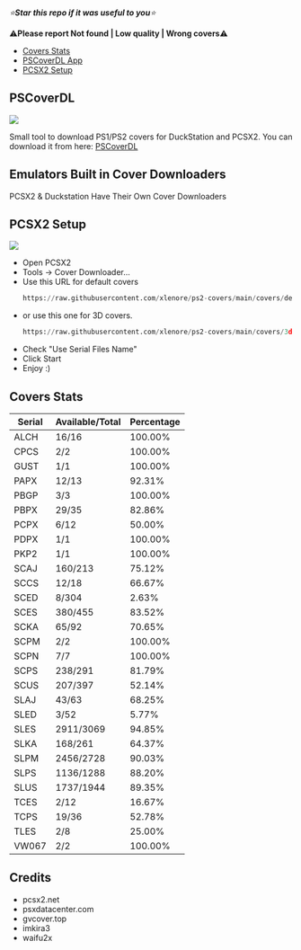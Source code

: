 *⭐**Star this repo if it was useful to you**⭐*

⚠️**Please report Not found | Low quality | Wrong covers**⚠️

- [Covers Stats](https://github.com/xlenore/ps2-covers#Covers_Stats  "Covers Stats")
- [PSCoverDL App](https://github.com/xlenore/ps2-covers#PSCoverDL)
- [PCSX2 Setup](https://github.com/xlenore/ps2-covers#pcsx2-setup  "PCSX2 Setup")

## PSCoverDL

[![](https://user-images.githubusercontent.com/57191159/275665605-4c4b3042-85e4-45b5-8f1b-48a6f00a93ea.png)](https://user-images.githubusercontent.com/57191159/275665605-4c4b3042-85e4-45b5-8f1b-48a6f00a93ea.png)

Small tool to download PS1/PS2 covers for DuckStation and PCSX2.
You can download it from here: [PSCoverDL](https://github.com/xlenore/pscoverdl "PSCoverDL")

## Emulators Built in Cover Downloaders
PCSX2 & Duckstation Have Their Own Cover Downloaders


## PCSX2 Setup

[![](https://i.imgur.com/frOjqhc.gif)](https://i.imgur.com/jTGL0HH.gif)

- Open PCSX2
- Tools -> Cover Downloader...
- Use this URL for default covers
  ```python
  https://raw.githubusercontent.com/xlenore/ps2-covers/main/covers/default/${serial}.jpg
- or use this one for 3D covers.
  ```python
  https://raw.githubusercontent.com/xlenore/ps2-covers/main/covers/3d/${serial}.png
- Check "Use Serial Files Name"
- Click Start
- Enjoy :)

## Covers Stats

| Serial | Available/Total | Percentage |
| ------ | --------------- | ---------- |
| ALCH | 16/16 | 100.00% |
| CPCS | 2/2 | 100.00% |
| GUST | 1/1 | 100.00% |
| PAPX | 12/13 | 92.31% |
| PBGP | 3/3 | 100.00% |
| PBPX | 29/35 | 82.86% |
| PCPX | 6/12 | 50.00% |
| PDPX | 1/1 | 100.00% |
| PKP2 | 1/1 | 100.00% |
| SCAJ | 160/213 | 75.12% |
| SCCS | 12/18 | 66.67% |
| SCED | 8/304 | 2.63% |
| SCES | 380/455 | 83.52% |
| SCKA | 65/92 | 70.65% |
| SCPM | 2/2 | 100.00% |
| SCPN | 7/7 | 100.00% |
| SCPS | 238/291 | 81.79% |
| SCUS | 207/397 | 52.14% |
| SLAJ | 43/63 | 68.25% |
| SLED | 3/52 | 5.77% |
| SLES | 2911/3069 | 94.85% |
| SLKA | 168/261 | 64.37% |
| SLPM | 2456/2728 | 90.03% |
| SLPS | 1136/1288 | 88.20% |
| SLUS | 1737/1944 | 89.35% |
| TCES | 2/12 | 16.67% |
| TCPS | 19/36 | 52.78% |
| TLES | 2/8 | 25.00% |
| VW067 | 2/2 | 100.00% |

## Credits
* pcsx2.net
* psxdatacenter.com
* gvcover.top
* imkira3
* waifu2x
